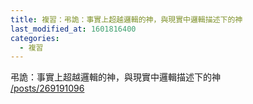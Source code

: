 ```yaml
---
title: 複習：弔詭：事實上超越邏輯的神，與現實中邏輯描述下的神
last_modified_at: 1601816400
categories:
  - 複習
---
```


<p>弔詭：事實上超越邏輯的神，與現實中邏輯描述下的神<br>
<a href="/posts/269191096" target="_blank">/posts/269191096</a></p>

<p>&nbsp;</p>


